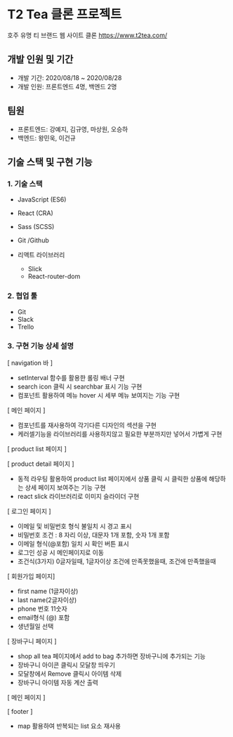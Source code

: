 # T2 Tea 클론 프로젝트 
호주 유명 티 브랜드 웹 사이트 클론
https://www.t2tea.com/

## 개발 인원 및 기간
- 개발 기간: 2020/08/18 ~ 2020/08/28
- 개발 인원: 프론트엔드 4명, 백엔드 2명

## 팀원
- 프론트엔드: 강예지, 김규영, 마상원, 오승하
- 백엔드: 왕민욱, 이건규

## 기술 스택 및 구현 기능
### 1. 기술 스택
- JavaScript (ES6)
- React (CRA)
- Sass (SCSS)
- Git /Github

- 리액트 라이브러리
    - Slick
    - React-router-dom
    
### 2. 협업 툴
- Git
- Slack
- Trello

### 3. 구현 기능 상세 설명
[ navigation 바 ]
- setInterval 함수를 활용한 롤링 배너 구현
- search icon 클릭 시 searchbar 표시 기능 구현
- 컴포넌트 활용하여 메뉴 hover 시 세부 메뉴 보여지는 기능 구현

[ 메인 페이지 ]
- 컴포넌트를 재사용하여 각기다른 디자인의 섹션을 구현
- 케러셀기능을 라이브러리를 사용하지않고 필요한 부분까지만 넣어서 가볍게 구현

[ product list 페이지 ]

[ product detail 페이지 ]
- 동적 라우팅 활용하여 product list 페이지에서 상품 클릭 시 클릭한 상품에 해당하는 상세 페이지 보여주는 기능 구현
- react slick 라이브러리로 이미지 슬라이더 구현

[ 로그인 페이지 ]
- 이메일 및 비밀번호 형식 불일치 시 경고 표시
- 비밀번호 조건 : 8 자리 이상, 대문자 1개 포함, 숫자 1개 포함
- 이메일 형식(@포함) 일치 시 확인 버튼 표시
- 로그인 성공 시 메인페이지로 이동 
- 조건식(3가지)
  0글자일때, 1글자이상 조건에 만족못했을때, 조건에 만족했을때

[ 회원가입 페이지] 

- first name (1글자이상) 
- last name(2글자이상)
- phone 번호 11숫자
- email형식 (@) 포함 
- 생년월일 선택 

[ 장바구니 페이지 ]

- shop all tea 페이지에서 
 add to bag 추가하면 장바구니에 추가되는 기능 
- 장바구니 아이콘 클릭시 모달창 띄우기 
- 모달창에서 Remove 클릭시 아이템 삭제 
- 장바구니 아이템 자동 계산 출력 

[ 메인 페이지 ]

[ footer ]
- map 활용하여 반복되는 list 요소 재사용
